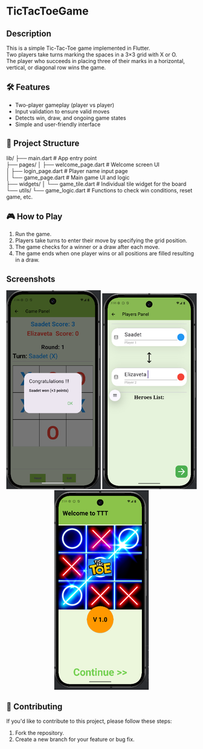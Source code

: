 # TicTacToeGame

## Description
This is a simple Tic-Tac-Toe game implemented in Flutter.  
Two players take turns marking the spaces in a 3×3 grid with X or O.  
The player who succeeds in placing three of their marks in a horizontal, vertical, or diagonal row wins the game.

## 🛠️ Features
- Two-player gameplay (player vs player)
- Input validation to ensure valid moves
- Detects win, draw, and ongoing game states
- Simple and user-friendly interface

## 📂 Project Structure

lib/
├── main.dart                 # App entry point  
├── pages/
│   ├── welcome_page.dart     # Welcome screen UI  
│   ├── login_page.dart       # Player name input page  
│   └── game_page.dart        # Main game UI and logic  
├── widgets/
│   └── game_tile.dart        # Individual tile widget for the board  
└── utils/
    └── game_logic.dart       # Functions to check win conditions, reset game, etc.

## 🎮 How to Play
1. Run the game.  
2. Players take turns to enter their move by specifying the grid position.  
3. The game checks for a winner or a draw after each move.  
4. The game ends when one player wins or all positions are filled resulting in a draw.

## Screenshots
<p align="center">
  <img src="GamePage.png" width="250"/>
  <img src="PlayerLoginPage.png" width="250"/>
  <img src="WelcomePage.png" width="250"/>
</p>

## 🤝 Contributing

If you'd like to contribute to this project, please follow these steps:

1.  Fork the repository.
2.  Create a new branch for your feature or bug fix.

